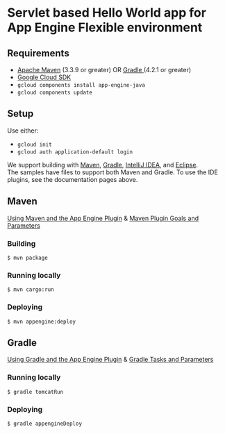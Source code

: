 # Servlet based Hello World app for App Engine Flexible environment

## Requirements
* [Apache Maven](http://maven.apache.org) (3.3.9 or greater) OR [Gradle ](https://gradle.org/) (4.2.1 or greater)
* [Google Cloud SDK](https://cloud.google.com/sdk/)
* `gcloud components install app-engine-java`
* `gcloud components update`

## Setup

Use either:

* `gcloud init`
* `gcloud auth application-default login`

We support building with [Maven](http://maven.apache.org/), [Gradle](https://gradle.org), [IntelliJ IDEA](https://cloud.google.com/tools/intellij/docs/), and [Eclipse](https://cloud.google.com/eclipse/docs/).  
The samples have files to support both Maven and Gradle.  To use the IDE plugins, see the documentation pages above.

## Maven
[Using Maven and the App Engine Plugin](https://cloud.google.com/appengine/docs/flexible/java/using-maven)
& [Maven Plugin Goals and Parameters](https://cloud.google.com/appengine/docs/flexible/java/maven-reference)

### Building

    $ mvn package

### Running locally

    $ mvn cargo:run
  
### Deploying

    $ mvn appengine:deploy

## Gradle
[Using Gradle and the App Engine Plugin](https://cloud.google.com/appengine/docs/flexible/java/using-gradle) 
& [Gradle Tasks and Parameters](https://cloud.google.com/appengine/docs/flexible/java/gradle-reference)

### Running locally

    $ gradle tomcatRun

### Deploying

    $ gradle appengineDeploy


